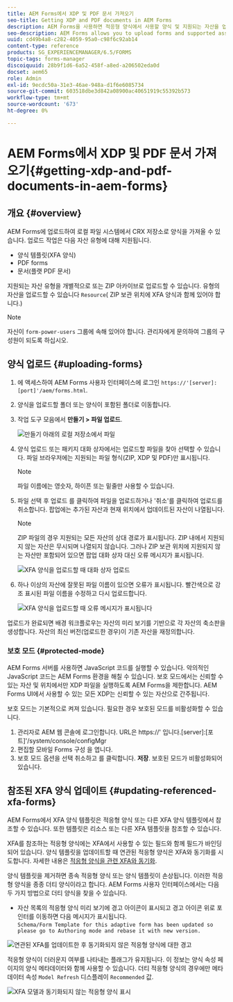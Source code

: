 ```yaml
---
title: AEM Forms에서 XDP 및 PDF 문서 가져오기
seo-title: Getting XDP and PDF documents in AEM Forms
description: AEM Forms을 사용하면 적응형 양식에서 사용할 양식 및 지원되는 자산을 업로드할 수 있습니다. 양식 및 관련 리소스를 ZIP로 벌크로 업로드할 수도 있습니다.
seo-description: AEM Forms allows you to upload forms and supported assets to use with adaptive forms. You can also bulk upload forms and related resources as a ZIP.
uuid: cd49b4a8-c282-4059-95a0-c98f6c92ab14
content-type: reference
products: SG_EXPERIENCEMANAGER/6.5/FORMS
topic-tags: forms-manager
discoiquuid: 28b9f1d6-6a52-458f-a8ed-a206502eda0d
docset: aem65
role: Admin
exl-id: 9ecdc50a-31e3-46ae-948a-d1f6e6085734
source-git-commit: 603518dbe3d842a08900ac40651919c55392b573
workflow-type: tm+mt
source-wordcount: '673'
ht-degree: 0%

---
```


# AEM Forms에서 XDP 및 PDF 문서 가져오기{#getting-xdp-and-pdf-documents-in-aem-forms}

## 개요 {#overview}

AEM Forms에 업로드하여 로컬 파일 시스템에서 CRX 저장소로 양식을 가져올 수 있습니다. 업로드 작업은 다음 자산 유형에 대해 지원됩니다.

* 양식 템플릿(XFA 양식)
* PDF forms
* 문서(플랫 PDF 문서)

지원되는 자산 유형을 개별적으로 또는 ZIP 아카이브로 업로드할 수 있습니다. 유형의 자산을 업로드할 수 있습니다 `Resource`( ZIP 보관 위치에 XFA 양식과 함께 있어야 합니다.)

>[!NOTE]
>
>자신이 `form-power-users` 그룹에 속해 있어야 합니다. 관리자에게 문의하여 그룹의 구성원이 되도록 하십시오.

## 양식 업로드 {#uploading-forms}

1. 에 액세스하여 AEM Forms 사용자 인터페이스에 로그인 `https://'[server]:[port]'/aem/forms.html`.
1. 양식을 업로드할 폴더 또는 양식이 포함된 폴더로 이동합니다.
1. 작업 도구 모음에서 **만들기 > 파일 업로드**.

   ![만들기 아래의 로컬 저장소에서 파일](assets/step.png)

1. 양식 업로드 또는 패키지 대화 상자에서는 업로드할 파일을 찾아 선택할 수 있습니다. 파일 브라우저에는 지원되는 파일 형식(ZIP, XDP 및 PDF)만 표시됩니다.

   >[!NOTE]
   >
   >파일 이름에는 영숫자, 하이픈 또는 밑줄만 사용할 수 있습니다.

1. 파일 선택 후 업로드 를 클릭하여 파일을 업로드하거나 &#39;취소&#39;를 클릭하여 업로드를 취소합니다. 팝업에는 추가된 자산과 현재 위치에서 업데이트된 자산이 나열됩니다.

   >[!NOTE]
   >
   >ZIP 파일의 경우 지원되는 모든 자산의 상대 경로가 표시됩니다. ZIP 내에서 지원되지 않는 자산은 무시되며 나열되지 않습니다. 그러나 ZIP 보관 위치에 지원되지 않는 자산만 포함되어 있으면 팝업 대화 상자 대신 오류 메시지가 표시됩니다.

   ![XFA 양식을 업로드할 때 대화 상자 업로드](assets/upload-scr.png)

1. 하나 이상의 자산에 잘못된 파일 이름이 있으면 오류가 표시됩니다. 빨간색으로 강조 표시된 파일 이름을 수정하고 다시 업로드합니다.

   ![XFA 양식을 업로드할 때 오류 메시지가 표시됩니다](assets/upload-scr-err.png)

업로드가 완료되면 배경 워크플로우는 자산의 미리 보기를 기반으로 각 자산의 축소판을 생성합니다. 자산의 최신 버전(업로드한 경우)이 기존 자산을 재정의합니다.

### 보호 모드 {#protected-mode}

AEM Forms 서버를 사용하면 JavaScript 코드를 실행할 수 있습니다. 악의적인 JavaScript 코드는 AEM Forms 환경을 해칠 수 있습니다. 보호 모드에서는 신뢰할 수 있는 자산 및 위치에서만 XDP 파일을 실행하도록 AEM Forms을 제한합니다. AEM Forms UI에서 사용할 수 있는 모든 XDP는 신뢰할 수 있는 자산으로 간주됩니다.

보호 모드는 기본적으로 켜져 있습니다. 필요한 경우 보호된 모드를 비활성화할 수 있습니다.

1. 관리자로 AEM 웹 콘솔에 로그인합니다. URL은 https://&#39; 입니다.[server]:[포트]&#39;/system/console/configMgr
1. 편집할 모바일 Forms 구성 을 엽니다.
1. 보호 모드 옵션을 선택 취소하고 를 클릭합니다. **저장**. 보호된 모드가 비활성화되어 있습니다.

## 참조된 XFA 양식 업데이트 {#updating-referenced-xfa-forms}

AEM Forms에서 XFA 양식 템플릿은 적응형 양식 또는 다른 XFA 양식 템플릿에서 참조할 수 있습니다. 또한 템플릿은 리소스 또는 다른 XFA 템플릿을 참조할 수 있습니다.

XFA를 참조하는 적응형 양식에는 XFA에서 사용할 수 있는 필드와 함께 필드가 바인딩되어 있습니다. 양식 템플릿을 업데이트할 때 연관된 적응형 양식은 XFA와 동기화를 시도합니다. 자세한 내용은 [적응형 양식을 관련 XFA와 동기화](../../forms/using/synchronizing-adaptive-forms-xfa.md).

양식 템플릿을 제거하면 종속 적응형 양식 또는 양식 템플릿이 손상됩니다. 이러한 적응형 양식을 종종 더티 양식이라고 합니다. AEM Forms 사용자 인터페이스에서는 다음 두 가지 방법으로 더티 양식을 찾을 수 있습니다.

* 자산 목록의 적응형 양식 미리 보기에 경고 아이콘이 표시되고 경고 아이콘 위로 포인터를 이동하면 다음 메시지가 표시됩니다.\
   `Schema/Form Template for this adaptive form has been updated so please go to Authoring mode and rebase it with new version.`

![연관된 XFA를 업데이트한 후 동기화되지 않은 적응형 양식에 대한 경고](assets/dirtyaf.png)

적응형 양식이 더러운지 여부를 나타내는 플래그가 유지됩니다. 이 정보는 양식 속성 페이지의 양식 메타데이터와 함께 사용할 수 있습니다. 더티 적응형 양식의 경우에만 메타데이터 속성 `Model Refresh` 디스플레이 `Recommended` 값.

![XFA 모델과 동기화되지 않는 적응형 양식 표시](assets/model-refresh.png)
